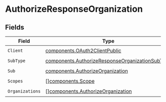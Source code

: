 # AuthorizeResponseOrganization


## Fields

| Field                                                                                                              | Type                                                                                                               | Required                                                                                                           | Description                                                                                                        |
| ------------------------------------------------------------------------------------------------------------------ | ------------------------------------------------------------------------------------------------------------------ | ------------------------------------------------------------------------------------------------------------------ | ------------------------------------------------------------------------------------------------------------------ |
| `Client`                                                                                                           | [components.OAuth2ClientPublic](../../models/components/oauth2clientpublic.md)                                     | :heavy_check_mark:                                                                                                 | N/A                                                                                                                |
| `SubType`                                                                                                          | [components.AuthorizeResponseOrganizationSubType](../../models/components/authorizeresponseorganizationsubtype.md) | :heavy_check_mark:                                                                                                 | N/A                                                                                                                |
| `Sub`                                                                                                              | [components.AuthorizeOrganization](../../models/components/authorizeorganization.md)                               | :heavy_check_mark:                                                                                                 | N/A                                                                                                                |
| `Scopes`                                                                                                           | [][components.Scope](../../models/components/scope.md)                                                             | :heavy_check_mark:                                                                                                 | N/A                                                                                                                |
| `Organizations`                                                                                                    | [][components.AuthorizeOrganization](../../models/components/authorizeorganization.md)                             | :heavy_check_mark:                                                                                                 | N/A                                                                                                                |